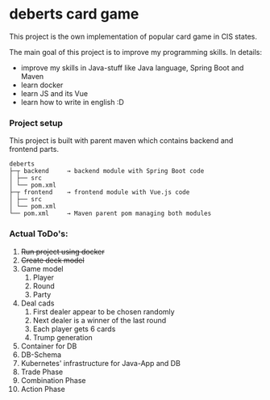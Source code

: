 # deberts card game

This project is the own implementation of popular card game in CIS states.<br />

The main goal of this project is to improve my programming skills. In details:

- improve my skills in Java-stuff like Java language, Spring Boot and Maven
- learn docker
- learn JS and its Vue
- learn how to write in english :D

### Project setup

This project is built with parent maven which contains backend and frontend parts.

```
deberts
├─┬ backend     → backend module with Spring Boot code
│ ├── src
│ └── pom.xml
├─┬ frontend    → frontend module with Vue.js code
│ ├── src
│ └── pom.xml
└── pom.xml     → Maven parent pom managing both modules
```

### Actual ToDo's:

1. ~~Run project using docker~~
2. ~~Create deck model~~
3. Game model
    1. Player
    2. Round
    3. Party
4. Deal cads
    1. First dealer appear to be chosen randomly
    2. Next dealer is a winner of the last round
    3. Each player gets 6 cards
    4. Trump generation
5. Container for DB
6. DB-Schema
7. Kubernetes' infrastructure for Java-App and DB
8. Trade Phase
9. Combination Phase
10. Action Phase